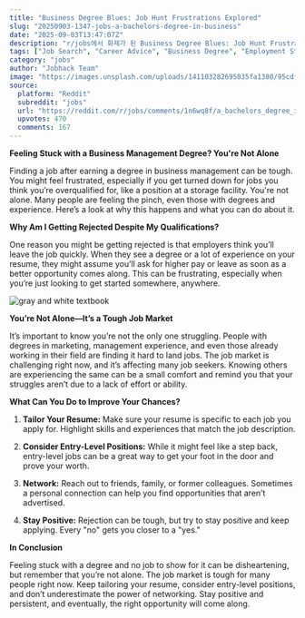 ```yaml
---
title: "Business Degree Blues: Job Hunt Frustrations Explored"
slug: "20250903-1347-jobs-a-bachelors-degree-in-business"
date: "2025-09-03T13:47:07Z"
description: "r/jobs에서 화제가 된 Business Degree Blues: Job Hunt Frustrations Explored에 대한 깊이 있는 분석과 인사이트"
tags: ["Job Search", "Career Advice", "Business Degree", "Employment Struggles"]
category: "jobs"
author: "Jobhack Team"
image: "https://images.unsplash.com/uploads/141103282695035fa1380/95cdfeef?crop=entropy&cs=tinysrgb&fit=max&fm=jpg&ixid=M3w3OTU0NDF8MHwxfHNlYXJjaHw4fHxqb2IlMjBzZWFyY2h8ZW58MXwwfHx8MTc1NjkwNzIwOXww&ixlib=rb-4.1.0&q=80&w=1080"
source:
  platform: "Reddit"
  subreddit: "jobs"
  url: "https://reddit.com/r/jobs/comments/1n6wq8f/a_bachelors_degree_in_business_management_and_i/"
  upvotes: 470
  comments: 167
---
```


**Feeling Stuck with a Business Management Degree? You're Not Alone**

Finding a job after earning a degree in business management can be tough. You might feel frustrated, especially if you get turned down for jobs you think you’re overqualified for, like a position at a storage facility. You're not alone. Many people are feeling the pinch, even those with degrees and experience. Here’s a look at why this happens and what you can do about it.

**Why Am I Getting Rejected Despite My Qualifications?**

One reason you might be getting rejected is that employers think you’ll leave the job quickly. When they see a degree or a lot of experience on your resume, they might assume you’ll ask for higher pay or leave as soon as a better opportunity comes along. This can be frustrating, especially when you’re just looking to get started somewhere, anywhere.

![gray and white textbook](https://images.unsplash.com/photo-1521321205814-9d673c65c167?crop=entropy&cs=tinysrgb&fit=max&fm=jpg&ixid=M3w3OTU0NDF8MHwxfHNlYXJjaHwzOHx8Y2FyZWVyfGVufDF8MHx8fDE3NTY5MDcyMDl8MA&ixlib=rb-4.1.0&q=80&w=1080)

**You’re Not Alone—It’s a Tough Job Market**

It’s important to know you’re not the only one struggling. People with degrees in marketing, management experience, and even those already working in their field are finding it hard to land jobs. The job market is challenging right now, and it’s affecting many job seekers. Knowing others are experiencing the same can be a small comfort and remind you that your struggles aren’t due to a lack of effort or ability.

**What Can You Do to Improve Your Chances?**

1. **Tailor Your Resume:** Make sure your resume is specific to each job you apply for. Highlight skills and experiences that match the job description.

2. **Consider Entry-Level Positions:** While it might feel like a step back, entry-level jobs can be a great way to get your foot in the door and prove your worth.

3. **Network:** Reach out to friends, family, or former colleagues. Sometimes a personal connection can help you find opportunities that aren’t advertised.

4. **Stay Positive:** Rejection can be tough, but try to stay positive and keep applying. Every "no" gets you closer to a "yes."

**In Conclusion**

Feeling stuck with a degree and no job to show for it can be disheartening, but remember that you’re not alone. The job market is tough for many people right now. Keep tailoring your resume, consider entry-level positions, and don’t underestimate the power of networking. Stay positive and persistent, and eventually, the right opportunity will come along.